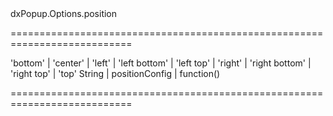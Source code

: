 <!--id-->dxPopup.Options.position<!--/id-->
===========================================================================
<!--acceptValues-->'bottom' | 'center' | 'left' | 'left bottom' | 'left top' | 'right' | 'right bottom' | 'right top' | 'top'<!--/acceptValues-->
<!--type-->String | positionConfig | function()<!--/type-->
===========================================================================


